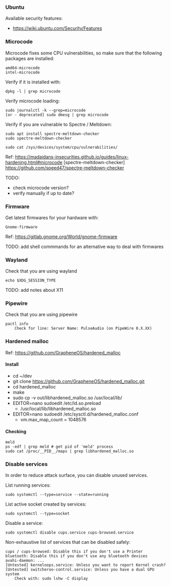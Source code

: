 ### Ubuntu

Available security features:
* https://wiki.ubuntu.com/Security/Features

### Microcode

Microcode fixes some CPU vulnerabilities, so make sure that the following packages are installed:

    amd64-microcode
    intel-microcode

Verify if it is installed with:
    
    dpkg -l | grep microcode

Verify microcode loading:
    
    sudo journalctl -k --grep=microcode
    [or - deprecated] sudo dmesg | grep microcode

Verify if you are vulnerable to Spectre / Meltdown:
    
    sudo apt install spectre-meltdown-checker
    sudo spectre-meltdown-checker
    
    sudo cat /sys/devices/system/cpu/vulnerabilities/

Ref:
    https://madaidans-insecurities.github.io/guides/linux-hardening.html#microcode
    [spectre-meltdown-checker] https://github.com/speed47/spectre-meltdown-checker

TODO:
* check microcode version?
* verify manually if up to date?

### Firmware

Get latest firmwares for your hardware with:
    
    Gnome-firmware

Ref: https://gitlab.gnome.org/World/gnome-firmware

TODO: add shell commmands for an alternative way to deal with firmwares

### Wayland

Check that you are using wayland

    echo $XDG_SESSION_TYPE

TODO: add notes about X11

### Pipewire

Check that you are using pipewire

    pactl info
        Check for line: Server Name: PulseAudio (on PipeWire 0.X.XX)

### Hardened malloc

Ref: https://github.com/GrapheneOS/hardened_malloc

#### Install

* cd ~/dev
* git clone https://github.com/GrapheneOS/hardened_malloc.git
* cd hardened_malloc
* make
* sudo cp -v out/libhardened_malloc.so /usr/local/lib/
* EDITOR=nano sudoedit /etc/ld.so.preload
  * /usr/local/lib/libhardened_malloc.so
* EDITOR=nano sudoedit /etc/sysctl.d/hardened_malloc.conf
  * vm.max_map_count = 1048576
  
#### Checking

    meld
    ps -edf | grep meld # get pid of 'meld' process
    sudo cat /proc/__PID__/maps | grep libhardened_malloc.so

### Disable services

In order to reduce attack surface, you can disable unused services.

List running services:

    sudo systemctl --type=service --state=running

List active socket created by services:

    sudo systemctl --type=socket

Disable a service:

    sudo systemctl disable cups.service cups-browsed.service

Non-exhaustive list of services that can be disabled safely:

    cups / cups-browsed: Disable this if you don't use a Printer
    bluetooth: Disable this if you don't use any bluetooth devices
    avahi-daemon: ...
    [Untested] kerneloops.service: Unless you want to report Kernel crash?
    [Untested] switcheroo-control.service: Unless you have a dual GPU system
        Check with: sudo lshw -C display
    

